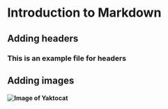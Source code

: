 # Introduction to Markdown
## Adding headers
### This is an example file for headers
## Adding images
#### ![Image of Yaktocat](https://octodex.github.com/images/yaktocat.png)
